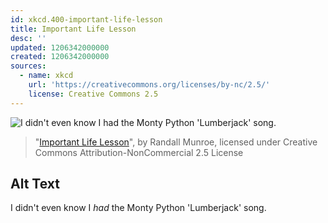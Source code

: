 ```yaml
---
id: xkcd.400-important-life-lesson
title: Important Life Lesson
desc: ''
updated: 1206342000000
created: 1206342000000
sources:
  - name: xkcd
    url: 'https://creativecommons.org/licenses/by-nc/2.5/'
    license: Creative Commons 2.5
---
```

![I didn't even know I *had* the Monty Python 'Lumberjack' song.](https://imgs.xkcd.com/comics/important_life_lesson.png)
> "[Important Life Lesson](https://xkcd.com/400/)", by Randall Munroe, licensed under Creative Commons Attribution-NonCommercial 2.5 License

## Alt Text
I didn't even know I *had* the Monty Python 'Lumberjack' song.
